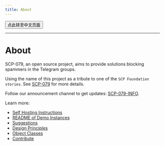 ```yaml
---
title: About
---
```


<button onmouseover="PlaySound('totop1')" onmouseout="StopSound('totop1')" onclick="window.location.href = '/about-zh/';" class="zh">点此转至中文页面</button>

---

# About

SCP-079, an open source project, aims to provide solutions blocking spammers in the Telegram groups.

Using the name of this project as a tribute to one of the `SCP Foundation stories`. See [SCP-079](http://www.scp-wiki.net/scp-079) for more details.

Follow our announcement channel to get updates: [SCP-079-INFO](https://t.me/SCP_079_INFO).

Learn more:

- [Self Hosting Instructions](https://docs.scp-079.org)
- [README of Demo Instances](/readme/)
- [Suggestions](/suggestions/)
- [Design Principles](/principles/)
- [Object Classes](/classes/)
- [Contribute](/help/)

<audio src="/audio/page/about.ogg" autoplay></audio>
